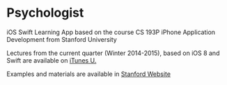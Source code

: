 # Psychologist
iOS Swift Learning App based on the course CS 193P iPhone Application Development from Stanford University

Lectures from the current quarter (Winter 2014-2015), based on iOS 8 and Swift are available on [iTunes U.](https://itunes.apple.com/us/course/developing-ios-8-apps-swift/id961180099)

Examples and materials are available in [Stanford Website](http://web.stanford.edu/class/cs193p/cgi-bin/drupal/)


